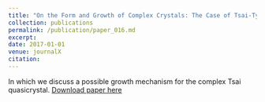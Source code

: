 ```yaml
---
title: "On the Form and Growth of Complex Crystals: The Case of Tsai-Type Clusters"
collection: publications
permalink: /publication/paper_016.md
excerpt:
date: 2017-01-01
venue: journalX
citation:
---
```

In which we discuss a possible growth mechanism for the complex Tsai quasicrystal.
[Download paper here](http://pfdamasceno.github.io/files/2017_Taylor.pdf)
